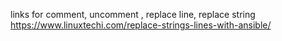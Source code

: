 links for comment, uncomment , replace line, replace string
https://www.linuxtechi.com/replace-strings-lines-with-ansible/


